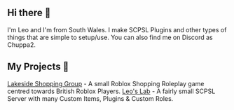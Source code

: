 ## Hi there 👋
I'm Leo and I'm from South Wales.
I make SCPSL Plugins and other types of things that are simple to setup/use.
You can also find me on Discord as Chuppa2.

## My Projects 🔨
[Lakeside Shopping Group](https://discord.com/invite/u9NfSwruxA) - A small Roblox Shopping Roleplay game centred towards British Roblox Players.
[Leo's Lab](https://discord.com/invite/fVVeCrtRbv) - A fairly small SCPSL Server with many Custom Items, Plugins & Custom Roles.
